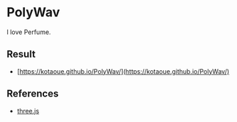 # PolyWav
I love Perfume.
## Result
* [https://kotaoue.github.io/PolyWav/](https://kotaoue.github.io/PolyWav/)

## References
* [three.js](https://threejs.org/)